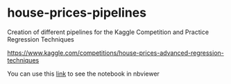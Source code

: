 # house-prices-pipelines 

Creation of different pipelines for the Kaggle Competition and Practice Regression Techniques

https://www.kaggle.com/competitions/house-prices-advanced-regression-techniques

You can use this [link](https://nbviewer.org/github/benitomartin/house-prices-pipelines/blob/main/Houses_Prices_Kaggle.ipynb) to see the notebook in nbviewer 
